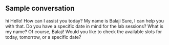 ## Sample conversation 
hi
Hello! How can I assist you today?
My name is Balaji
Sure, I can help you with that. Do you have a specific date in mind for the lab sessions?
What is my name?
Of course, Balaji! Would you like to check the available slots for today, tomorrow, or a specific date?